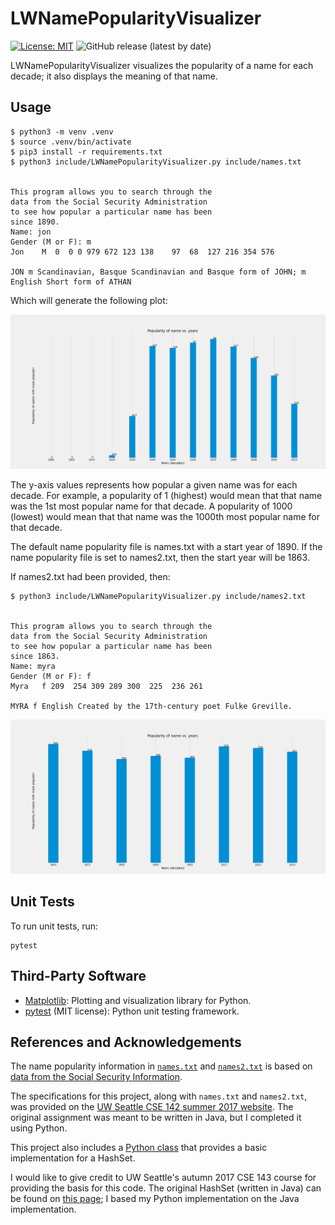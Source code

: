 # LWNamePopularityVisualizer

[![License: MIT](https://img.shields.io/badge/License-MIT-yellow.svg)](https://opensource.org/licenses/MIT)
![GitHub release (latest by date)](https://img.shields.io/github/v/release/leeway64/LWNamePopularityVisualizer)


LWNamePopularityVisualizer visualizes the popularity of a name for each decade; it also displays
the meaning of that name.


## Usage

```
$ python3 -m venv .venv
$ source .venv/bin/activate
$ pip3 install -r requirements.txt
$ python3 include/LWNamePopularityVisualizer.py include/names.txt


This program allows you to search through the
data from the Social Security Administration
to see how popular a particular name has been
since 1890.
Name: jon
Gender (M or F): m
Jon    M  0  0 0 979 672 123 138 	97  68  127 216 354 576

JON m Scandinavian, Basque Scandinavian and Basque form of JOHN; m English Short form of ATHAN
```

Which will generate the following plot:

![Jon name popularity plot](doc/jon_popularity_1890.png)

The y-axis values represents how popular a given name was for each decade. For example, a
popularity of 1 (highest) would mean that that name was the 1st most popular name for that decade.
A popularity of 1000 (lowest) would mean that that name was the 1000th most popular name for that
decade.

The default name popularity file is names.txt with a start year of 1890. If the name popularity
file is set to names2.txt, then the start year will be 1863.

If names2.txt had been provided, then:

```
$ python3 include/LWNamePopularityVisualizer.py include/names2.txt


This program allows you to search through the
data from the Social Security Administration
to see how popular a particular name has been
since 1863.
Name: myra
Gender (M or F): f
Myra   f 209  254 309 289 300  225  236 261

MYRA f English Created by the 17th-century poet Fulke Greville.
```
![Myra name popularity plot](doc/myra_popularity_1863.png)


## Unit Tests

To run unit tests, run:
```
pytest
```


## Third-Party Software

- [Matplotlib](https://matplotlib.org/): Plotting and visualization library for Python.
- [pytest](https://docs.pytest.org/en/7.0.x/) (MIT license): Python unit testing framework.


## References and Acknowledgements

The name popularity information in [`names.txt`](include/names.txt) and [`names2.txt`](include/names2.txt)
is based on [data from the Social Security Information](https://www.ssa.gov/OACT/babynames/).

The specifications for this project, along with `names.txt` and `names2.txt`, was provided on the
[UW Seattle CSE 142 summer 2017 website](https://courses.cs.washington.edu/courses/cse142/17su/homework.shtml).
The original assignment was meant to be written in Java, but I completed it using Python.

This project also includes a [Python class](include/HashSet.py) that provides a basic implementation
for a HashSet.

I would like to give credit to UW Seattle's autumn 2017 CSE 143 course for providing the basis for
this code. The original HashSet (written in Java) can be found on
[this page](https://courses.cs.washington.edu/courses/cse143/17au/lectures/HashSet.java);
I based my Python implementation on the Java implementation.